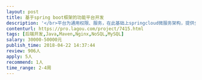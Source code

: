 ```yaml
---                
layout: post       
title: 基于spring boot框架的功能平台开发           
description: '</br>平台为通用权限、服务，在此基础上springcloud微服务架构，提供全局调度引擎和模块支撑：</br>一、基于spring boot，搭建通用的底层框架，具备通用系统权限（增删改查），适合低成本分布式布局；</br>二、系统管理中包含人员、家庭、组织、区域等元数据管理，做全局唯一性；</br>三、系统中包含通用多层级字典集、通用单号管理、通用进度管理、通用附件管理、GIS管理、考勤管理、人脸识别管理；</br>四、系统通过消息队列进行数据调度；</br>五、系统具备通用岗位权限（数据权限）即业务路由模块；</br>六、前后端、模块与模块之间通过接口调度；读写分离</br>七、生产环境为centos6-7,tomcat8，mysql；ES；</br>八、并发量单组虚机（2web+1mysql+1filesever）1500人</br>九、支持通用报表（开源）。</br>'     
contenturl: https://pro.lagou.com/project/7415.html      
tags: [后端开发,Java,Maven,Nginx,NoSQL,MySQL]            
salary: 30000-50000元          
publish_time: 2018-04-22 14:37:44         
review: 906人                   
apply: 5人                   
recommend: 1人                   
time_range: 2-4周              
---                 
```

